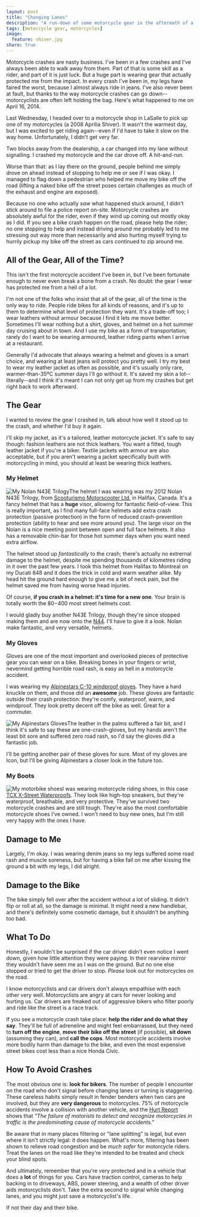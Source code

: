 ```yaml
---
layout: post
title: "Changing Lanes"
description: "A run-down of some motorcycle gear in the aftermath of a crash."
tags: [motorcycle gear, motorcycles]
image:
  feature: shiver.jpg
share: true  
---
```


Motorcycle crashes are nasty business. I've been in a few crashes and I've
always been able to walk away from them. Part of that is some skill as a rider,
and part of it is just luck. But a huge part is wearing gear that actually
protected me from the impact. In every crash I've been in, my legs have faired
the worst, because I almost always ride in jeans. I've also never been at
fault, but thanks to the way motorcycle crashes can go down--motorcyclists are
often left holding the bag. Here's what happened to me on April 16, 2014.

Last Wednesday, I headed over to a motorcycle shop in LaSalle to pick up one of
my motorcycles (a 2008 Aprilia Shiver). It wasn't the warmest day, but I was
excited to get riding again--even if I'd have to take it slow on the way home.
Unfortunately, I didn't get very far.

Two blocks away from the dealership, a car changed into my lane without
signalling. I crashed my motorcycle and the car drove off. A hit-and-run.

Worse than that: as I lay there on the ground, people behind me simply
drove on ahead instead of stopping to help me or see if I was okay. I managed
to flag down a pedestrian who helped me move my bike off the road (lifting a
naked bike off the street poses certain challenges as much of the exhaust and
engine are exposed).

Because no one who actually *saw* what happened stuck around, I didn't stick
around to file a police report on-site. Motorcycle crashes are absolutely
awful for the rider, even if they wind up coming out mostly okay as I did.
If you see a bike crash happen on the road, please help the rider; no one
stopping to help and instead driving around me probably led to me stressing
out way more than necessarily and also hurting myself trying to hurrily pickup
my bike off the street as cars continued to zip around me.

## All of the Gear, All of the Time?

This isn't the first motorcycle accident I've been in, but I've been fortunate
enough to never even break a bone from a crash. No doubt: the gear I wear has
protected me from a hell of a lot.

I'm not one of the folks who insist that all of the gear, all of the time is
the only way to ride. People ride bikes for all kinds of reasons, and it's up
to them to determine what level of protection they want. It's a trade-off too;
I wear leathers without armour because I find it lets me move better. Sometimes
I'll wear nothing but a shirt, gloves, and helmet on a hot summer day cruising
about in town. And I use my bike as a form of transportation; rarely do I
want to be wearing armoured, leather riding pants when I arrive at a restaurant.

Generally I'd advocate that always wearing a helmet and gloves is a smart
choice, and wearing at least jeans will protect you pretty well. I try my best
to wear my leather jacket as often as possible, and it's usually only rare,
warmer-than-35ºC summer days I'll go without it. It's saved my skin a
lot--literally--and I think it's meant I can not only get up from my crashes
but get right back to work afterward.

## The Gear

I wanted to review the gear I crashed in, talk about how well it stood up to
the crash, and whether I'd buy it again.

I'll skip my jacket, as it's a tailored, leather motorcycle jacket. It's safe
to say though: fashion leathers are not thick leathers. You want a fitted,
tough leather jacket if you're a biker. Textile jackets with armour are also
acceptable, but if you aren't wearing a jacket specifically built with
motorcycling in mind, you should at least be wearing thick leathers.

### My Helmet

<img src="{{ site.url }}/images/nolan.jpg" alt="My Nolan N43E Trilogy" class="photograph">The helmet I was wearing was my 2012 Nolan N43E Trilogy, from
[Scooturismo Motorscooter Ltd.](http://www.scooturismo.com/) in Halifax, Canada.
It's a fancy helmet that has a **huge** visor, allowing for fantastic
field-of-view. This is really important, as I find many full-face helmets add
extra crash protection (passive protection) in the form of reduced
crash-prevention protection (ability to hear and see more around you). The large
visor on the Nolan is a nice meeting point between open and full face helmets.
It also has a removable chin-bar for those hot summer days when you want need
extra airflow.

The helmet stood up _fantastically_ to the crash; there's actually no extrernal
damage to the helmet, despite me spending thousands of kilometres riding in it
over the past few years. I took this helmet from Halifax to Montreal on my
Ducati 848 and it does the trick in cold and warm weather alike. My head hit
the ground hard enough to give me a bit of neck pain, but the helmet saved me
from having worse head injuries.

Of course, **if you crash in a helmet: it's time for a new one**. Your brain is
totally worth the $80-$400 most street helmets cost.

I would gladly buy another N43E Trilogy, though they're since stopped making
them and are now onto the
[N44](http://www.canadasmotorcycle.ca/nolan-n44-helmet.html). I'll have to
give it a look. Nolan make fantastic, and very versatile, helmets.

### My Gloves

Gloves are one of the most important and overlooked pieces of protective gear
you can wear on a bike. Breaking bones in your fingers or wrist, nevermind
getting horrible road rash, is easy as hell in a motorcycle accident.

I was wearing my [Alpinestars C-10 windproof gloves](http://www.canadasmotorcycle.ca/alpinestars-c-10-drystar-gloves.html). They have a hard knuckle on them, and those did an
**awesome** job. These gloves are fantastic outside their crash protection:
they're comfy, waterproof, warm, and windproof. They look pretty decent off
the bike as well. Great for a commuter.

<img src="{{ site.url }}/images/c10.jpg" alt="My Alpinestars Gloves" class="photograph left">The leather in the palms suffered a fair bit, and I think it's safe to say
these are one-crash-gloves, but my hands aren't the least bit sore and suffered
zero road rash, so I'd say the gloves did a fantastic job.

I'll be getting another pair of these gloves for sure. Most of my gloves are
Icon, but I'll be giving Alpinestars a closer look in the future too.

### My Boots

<img src="{{ site.url }}/images/x-street.jpg" alt="My motorbike shoes" class="photograph">I was wearing motorcycle riding shoes, in this case [TCX X-Street Waterproofs](http://www.canadasmotorcycle.ca/tcx-x-street-waterproof-leather-shoes.html). They look
like high-top sneakers, but they're waterproof, breathable, and very
protective. They've survived two motorcycle crashes and are still tough.
They're also the most comfortable motorcycle shoes I've owned. I won't need to
buy new ones, but I'm still very happy with the ones I have.

## Damage to Me

Largely, I'm okay. I was wearing denim jeans so my legs suffered some road
rash and muscle soreness, but for having a bike fall on me after kissing the
ground a bit with my legs, I did alright.

## Damage to the Bike

The bike simply fell over after the accident without a lot of sliding. It
didn't flip or roll at all, so the damage is minimal. It might need a new
handlebar, and there's definitely some cosmetic damage, but it shouldn't be
anything too bad.

## What To Do

Honestly, I wouldn't be surprised if the car driver didn't even notice I went
down, given how little attention they were paying. In their rearview mirror
they wouldn't have seen me as I was on the ground. But no one else stopped or
tried to get the driver to stop. _Please_ look out for motorcycles on the road.

I know motorcyclists and car drivers don't always empathise with each other
very well. Motorcyclists are angry at cars for never looking and hurting us.
Car drivers are freaked out of aggressive bikers who filter poorly and ride
like the street is a race track.

If you see a motorcycle crash take place: **help the rider and do what they
say**. They'll be full of adreneline and might feel embarrassed, but they need
to **turn off the engine**, **move their bike off the street** (if possible),
**sit down** (assuming they can), and **call the cops**. Most motorcycle
accidents involve more bodily harm than damage to the bike, and even the most
expensive street bikes cost less than a nice Honda Civic.

## How To Avoid Crashes

The most obvious one is: **look for bikers**. The number of people I encounter
on the road who don't signal before changing lanes or turning is staggering.
These careless habits simply result in fender benders when two cars are
involved, but they are **very dangerous** to motorcycles. 75% of motorcycle
accidents involve a collision with another vehicle, and the [Hurt Report][hurt]
shows that _"The failure of motorists to detect and recognize motorcycles in
traffic is the predominating cause of motorcycle accidents."_

Be aware that in many places filtering or "lane splitting" is legal, but even
where it isn't strictly legal: it does happen. What's more, filtering has
been shown to relieve road congestion and be _much safer_ for motorcycle riders.
Treat the lanes on the road like they're intended to be treated and check your
blind spots.

And ultimately, remember that you're very protected and in a vehicle that does
a **lot** of things for you. Cars have traction control, cameras to help
backing in to driveways, ABS, power steering, and a wealth of other driver aids
motorcyclists don't. Take the extra second to signal while changing lanes, and
you might just save a motorcyclist's life.

If not their day and their bike.

[hurt]: https://en.wikipedia.org/wiki/List_of_findings_in_the_Hurt_Report
